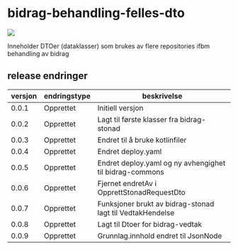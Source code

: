 # bidrag-behandling-felles-dto

![](https://github.com/navikt/bidrag-behandling-felles-dto/workflows/maven%20deploy/badge.svg)

Inneholder DTOer (dataklasser) som brukes av flere repositories ifbm behandling av bidrag

## release endringer

| versjon | endringstype | beskrivelse                                               |
|---------|--------------|-----------------------------------------------------------|
| 0.0.1   | Opprettet    | Initiell versjon                                          |
| 0.0.2   | Opprettet    | Lagt til første klasser fra bidrag-stonad                 |
| 0.0.3   | Opprettet    | Endret til å bruke kotlinfiler                            |
| 0.0.4   | Opprettet    | Endret deploy.yaml                                        |
| 0.0.5   | Opprettet    | Endret deploy.yaml og ny avhengighet til bidrag-commons   |
| 0.0.6   | Opprettet    | Fjernet endretAv i OpprettStonadRequestDto                |
| 0.0.7   | Opprettet    | Funksjoner brukt av bidrag-stonad lagt til VedtakHendelse |
| 0.0.8   | Opprettet    | Lagt til Dtoer for bidrag-vedtak                          |
| 0.0.9   | Opprettet    | Grunnlag.innhold endret til JsonNode                      |
